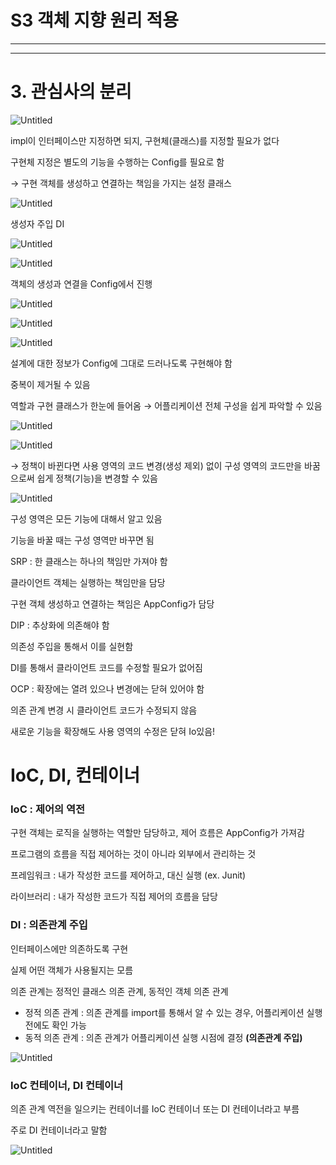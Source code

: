 # S3 객체 지향 원리 적용

---

---

# 3. 관심사의 분리

![Untitled](S3%20%E1%84%80%E1%85%A2%E1%86%A8%E1%84%8E%E1%85%A6%20%E1%84%8C%E1%85%B5%E1%84%92%E1%85%A3%E1%86%BC%20%E1%84%8B%E1%85%AF%E1%86%AB%E1%84%85%E1%85%B5%20%E1%84%8C%E1%85%A5%E1%86%A8%E1%84%8B%E1%85%AD%E1%86%BC%2010ddad3ad9484f53917d75a9df255166/Untitled.png)

impl이 인터페이스만 지정하면 되지, 구현체(클래스)를 지정할 필요가 없다

구현체 지정은 별도의 기능을 수행하는 Config를 필요로 함

→ 구현 객체를 생성하고 연결하는 책임을 가지는 설정 클래스

![Untitled](S3%20%E1%84%80%E1%85%A2%E1%86%A8%E1%84%8E%E1%85%A6%20%E1%84%8C%E1%85%B5%E1%84%92%E1%85%A3%E1%86%BC%20%E1%84%8B%E1%85%AF%E1%86%AB%E1%84%85%E1%85%B5%20%E1%84%8C%E1%85%A5%E1%86%A8%E1%84%8B%E1%85%AD%E1%86%BC%2010ddad3ad9484f53917d75a9df255166/Untitled%201.png)

생성자 주입 DI

![Untitled](S3%20%E1%84%80%E1%85%A2%E1%86%A8%E1%84%8E%E1%85%A6%20%E1%84%8C%E1%85%B5%E1%84%92%E1%85%A3%E1%86%BC%20%E1%84%8B%E1%85%AF%E1%86%AB%E1%84%85%E1%85%B5%20%E1%84%8C%E1%85%A5%E1%86%A8%E1%84%8B%E1%85%AD%E1%86%BC%2010ddad3ad9484f53917d75a9df255166/Untitled%202.png)

![Untitled](S3%20%E1%84%80%E1%85%A2%E1%86%A8%E1%84%8E%E1%85%A6%20%E1%84%8C%E1%85%B5%E1%84%92%E1%85%A3%E1%86%BC%20%E1%84%8B%E1%85%AF%E1%86%AB%E1%84%85%E1%85%B5%20%E1%84%8C%E1%85%A5%E1%86%A8%E1%84%8B%E1%85%AD%E1%86%BC%2010ddad3ad9484f53917d75a9df255166/Untitled%203.png)

객체의 생성과 연결을 Config에서 진행

![Untitled](S3%20%E1%84%80%E1%85%A2%E1%86%A8%E1%84%8E%E1%85%A6%20%E1%84%8C%E1%85%B5%E1%84%92%E1%85%A3%E1%86%BC%20%E1%84%8B%E1%85%AF%E1%86%AB%E1%84%85%E1%85%B5%20%E1%84%8C%E1%85%A5%E1%86%A8%E1%84%8B%E1%85%AD%E1%86%BC%2010ddad3ad9484f53917d75a9df255166/Untitled%204.png)

![Untitled](S3%20%E1%84%80%E1%85%A2%E1%86%A8%E1%84%8E%E1%85%A6%20%E1%84%8C%E1%85%B5%E1%84%92%E1%85%A3%E1%86%BC%20%E1%84%8B%E1%85%AF%E1%86%AB%E1%84%85%E1%85%B5%20%E1%84%8C%E1%85%A5%E1%86%A8%E1%84%8B%E1%85%AD%E1%86%BC%2010ddad3ad9484f53917d75a9df255166/Untitled%205.png)

![Untitled](S3%20%E1%84%80%E1%85%A2%E1%86%A8%E1%84%8E%E1%85%A6%20%E1%84%8C%E1%85%B5%E1%84%92%E1%85%A3%E1%86%BC%20%E1%84%8B%E1%85%AF%E1%86%AB%E1%84%85%E1%85%B5%20%E1%84%8C%E1%85%A5%E1%86%A8%E1%84%8B%E1%85%AD%E1%86%BC%2010ddad3ad9484f53917d75a9df255166/Untitled%206.png)

설계에 대한 정보가 Config에 그대로 드러나도록 구현해야 함

중복이 제거될 수 있음

역할과 구현 클래스가 한눈에 들어옴 → 어플리케이션 전체 구성을 쉽게 파악할 수 있음

![Untitled](S3%20%E1%84%80%E1%85%A2%E1%86%A8%E1%84%8E%E1%85%A6%20%E1%84%8C%E1%85%B5%E1%84%92%E1%85%A3%E1%86%BC%20%E1%84%8B%E1%85%AF%E1%86%AB%E1%84%85%E1%85%B5%20%E1%84%8C%E1%85%A5%E1%86%A8%E1%84%8B%E1%85%AD%E1%86%BC%2010ddad3ad9484f53917d75a9df255166/Untitled%207.png)

![Untitled](S3%20%E1%84%80%E1%85%A2%E1%86%A8%E1%84%8E%E1%85%A6%20%E1%84%8C%E1%85%B5%E1%84%92%E1%85%A3%E1%86%BC%20%E1%84%8B%E1%85%AF%E1%86%AB%E1%84%85%E1%85%B5%20%E1%84%8C%E1%85%A5%E1%86%A8%E1%84%8B%E1%85%AD%E1%86%BC%2010ddad3ad9484f53917d75a9df255166/Untitled%208.png)

→ 정책이 바뀐다면 사용 영역의 코드 변경(생성 제외) 없이 구성 영역의 코드만을 바꿈으로써 쉽게 정책(기능)을 변경할 수 있음

![Untitled](S3%20%E1%84%80%E1%85%A2%E1%86%A8%E1%84%8E%E1%85%A6%20%E1%84%8C%E1%85%B5%E1%84%92%E1%85%A3%E1%86%BC%20%E1%84%8B%E1%85%AF%E1%86%AB%E1%84%85%E1%85%B5%20%E1%84%8C%E1%85%A5%E1%86%A8%E1%84%8B%E1%85%AD%E1%86%BC%2010ddad3ad9484f53917d75a9df255166/Untitled%209.png)

구성 영역은 모든 기능에 대해서 알고 있음

기능을 바꿀 때는 구성 영역만 바꾸면 됨

SRP : 한 클래스는 하나의 책임만 가져야 함

클라이언트 객체는 실행하는 책임만을 담당

구현 객체 생성하고 연결하는 책임은 AppConfig가 담당

DIP : 추상화에 의존해야 함

의존성 주입을 통해서 이를 실현함

DI를 통해서 클라이언트 코드를 수정할 필요가 없어짐

OCP : 확장에는 열려 있으나 변경에는 닫혀 있어야 함

의존 관계 변경 시 클라이언트 코드가 수정되지 않음

새로운 기능을 확장해도 사용 영역의 수정은 닫혀 Io있음!

# IoC, DI, 컨테이너

### IoC : 제어의 역전

구현 객체는 로직을 실행하는 역할만 담당하고, 제어 흐름은 AppConfig가 가져감

프로그램의 흐름을 직접 제어하는 것이 아니라 외부에서 관리하는 것

프레임워크 : 내가 작성한 코드를 제어하고, 대신 실행 (ex. Junit)

라이브러리 : 내가 작성한 코드가 직접 제어의 흐름을 담당

### DI : 의존관계 주입

인터페이스에만 의존하도록 구현

실제 어떤 객체가 사용될지는 모름

의존 관계는 정적인 클래스 의존 관계, 동적인 객체 의존 관계

- 정적 의존 관계 : 의존 관계를 import를 통해서 알 수 있는 경우, 어플리케이션 실행 전에도 확인 가능
- 동적 의존 관계 : 의존 관계가 어플리케이션 실행 시점에 결정 **(의존관계 주입)**

![Untitled](S3%20%E1%84%80%E1%85%A2%E1%86%A8%E1%84%8E%E1%85%A6%20%E1%84%8C%E1%85%B5%E1%84%92%E1%85%A3%E1%86%BC%20%E1%84%8B%E1%85%AF%E1%86%AB%E1%84%85%E1%85%B5%20%E1%84%8C%E1%85%A5%E1%86%A8%E1%84%8B%E1%85%AD%E1%86%BC%2010ddad3ad9484f53917d75a9df255166/Untitled%2010.png)

### IoC 컨테이너, DI 컨테이너

의존 관계 역전을 일으키는 컨테이너를 IoC 컨테이너 또는 DI 컨테이너라고 부름

주로 DI 컨테이너라고 말함

![Untitled](S3%20%E1%84%80%E1%85%A2%E1%86%A8%E1%84%8E%E1%85%A6%20%E1%84%8C%E1%85%B5%E1%84%92%E1%85%A3%E1%86%BC%20%E1%84%8B%E1%85%AF%E1%86%AB%E1%84%85%E1%85%B5%20%E1%84%8C%E1%85%A5%E1%86%A8%E1%84%8B%E1%85%AD%E1%86%BC%2010ddad3ad9484f53917d75a9df255166/Untitled%2011.png)